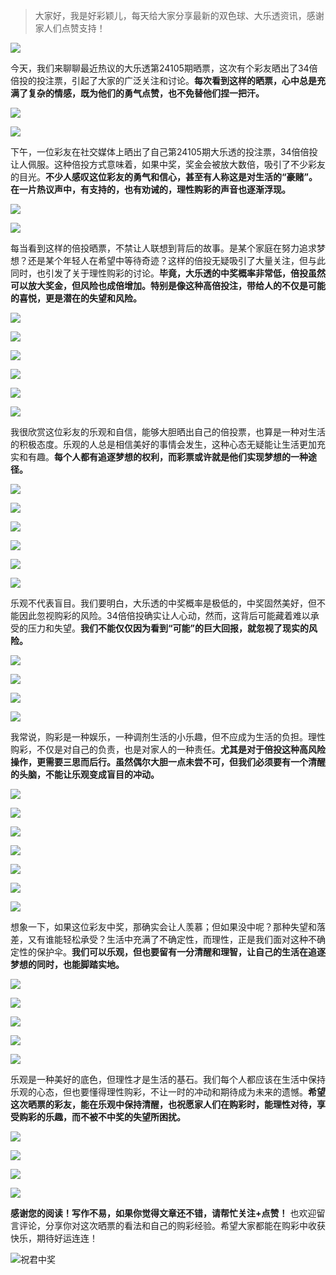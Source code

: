 > 大家好，我是好彩颖儿，每天给大家分享最新的双色球、大乐透资讯，感谢家人们点赞支持！

![](https://cdn.jsdelivr.net/gh/wangwenjie1314/PicCDN/2024-7-12/1720763627240-image.png)


今天，我们来聊聊最近热议的大乐透第24105期晒票，这次有个彩友晒出了34倍倍投的投注票，引起了大家的广泛关注和讨论。**每次看到这样的晒票，心中总是充满了复杂的情感，既为他们的勇气点赞，也不免替他们捏一把汗。**


![](https://cdn.jsdelivr.net/gh/wangwenjie1314/PicCDN/2024-9-9/1725866058697-image.png)


![](https://cdn.jsdelivr.net/gh/wangwenjie1314/PicCDN/2024-9-9/1725866088036-image.png)


下午，一位彩友在社交媒体上晒出了自己第24105期大乐透的投注票，34倍倍投让人佩服。这种倍投方式意味着，如果中奖，奖金会被放大数倍，吸引了不少彩友的目光。**不少人感叹这位彩友的勇气和信心，甚至有人称这是对生活的“豪赌”。在一片热议声中，有支持的，也有劝诫的，理性购彩的声音也逐渐浮现。**


![](https://cdn.jsdelivr.net/gh/wangwenjie1314/PicCDN/2024-9-9/1725866095848-image.png)


![](https://cdn.jsdelivr.net/gh/wangwenjie1314/PicCDN/2024-9-9/1725866103548-image.png)


每当看到这样的倍投晒票，不禁让人联想到背后的故事。是某个家庭在努力追求梦想？还是某个年轻人在希望中等待奇迹？这样的倍投无疑吸引了大量关注，但与此同时，也引发了关于理性购彩的讨论。**毕竟，大乐透的中奖概率非常低，倍投虽然可以放大奖金，但风险也成倍增加。特别是像这种高倍投注，带给人的不仅是可能的喜悦，更是潜在的失望和风险。**


![](https://cdn.jsdelivr.net/gh/wangwenjie1314/PicCDN/2024-9-9/1725866405911-image.png)


![](https://cdn.jsdelivr.net/gh/wangwenjie1314/PicCDN/2024-9-9/1725866320760-image.png)


![](https://cdn.jsdelivr.net/gh/wangwenjie1314/PicCDN/2024-9-9/1725866113090-image.png)


![](https://cdn.jsdelivr.net/gh/wangwenjie1314/PicCDN/2024-9-9/1725866392331-image.png)



![](https://cdn.jsdelivr.net/gh/wangwenjie1314/PicCDN/2024-9-9/1725866134090-image.png)


![](https://cdn.jsdelivr.net/gh/wangwenjie1314/PicCDN/2024-9-9/1725866329270-image.png)


我很欣赏这位彩友的乐观和自信，能够大胆晒出自己的倍投票，也算是一种对生活的积极态度。乐观的人总是相信美好的事情会发生，这种心态无疑能让生活更加充实和有趣。**每个人都有追逐梦想的权利，而彩票或许就是他们实现梦想的一种途径。**

![](https://cdn.jsdelivr.net/gh/wangwenjie1314/PicCDN/2024-9-9/1725866246807-image.png)


![](https://cdn.jsdelivr.net/gh/wangwenjie1314/PicCDN/2024-9-9/1725866256448-image.png)

![](https://cdn.jsdelivr.net/gh/wangwenjie1314/PicCDN/2024-9-9/1725866126480-image.png)

![](https://cdn.jsdelivr.net/gh/wangwenjie1314/PicCDN/2024-9-9/1725866120574-image.png)

![](https://cdn.jsdelivr.net/gh/wangwenjie1314/PicCDN/2024-9-9/1725866264603-image.png)

![](https://cdn.jsdelivr.net/gh/wangwenjie1314/PicCDN/2024-9-9/1725866335889-image.png)


乐观不代表盲目。我们要明白，大乐透的中奖概率是极低的，中奖固然美好，但不能因此忽视购彩的风险。34倍倍投确实让人心动，然而，这背后可能藏着难以承受的压力和失望。**我们不能仅仅因为看到“可能”的巨大回报，就忽视了现实的风险。**


![](https://cdn.jsdelivr.net/gh/wangwenjie1314/PicCDN/2024-9-9/1725866199749-image.png)


![](https://cdn.jsdelivr.net/gh/wangwenjie1314/PicCDN/2024-9-9/1725866151445-image.png)


![](https://cdn.jsdelivr.net/gh/wangwenjie1314/PicCDN/2024-9-9/1725866159411-image.png)


![](https://cdn.jsdelivr.net/gh/wangwenjie1314/PicCDN/2024-9-9/1725866271617-image.png)



我常说，购彩是一种娱乐，一种调剂生活的小乐趣，但不应成为生活的负担。理性购彩，不仅是对自己的负责，也是对家人的一种责任。**尤其是对于倍投这种高风险操作，更需要三思而后行。虽然偶尔大胆一点未尝不可，但我们必须要有一个清醒的头脑，不能让乐观变成盲目的冲动。**


![](https://cdn.jsdelivr.net/gh/wangwenjie1314/PicCDN/2024-9-9/1725866355325-image.png)

![](https://cdn.jsdelivr.net/gh/wangwenjie1314/PicCDN/2024-9-9/1725866346147-image.png)


![](https://cdn.jsdelivr.net/gh/wangwenjie1314/PicCDN/2024-9-9/1725866209906-image.png)


![](https://cdn.jsdelivr.net/gh/wangwenjie1314/PicCDN/2024-9-9/1725866179633-image.png)

![](https://cdn.jsdelivr.net/gh/wangwenjie1314/PicCDN/2024-9-9/1725866172346-image.png)


![](https://cdn.jsdelivr.net/gh/wangwenjie1314/PicCDN/2024-9-9/1725866363134-image.png)


![](https://cdn.jsdelivr.net/gh/wangwenjie1314/PicCDN/2024-9-9/1725866228032-image.png)


想象一下，如果这位彩友中奖，那确实会让人羡慕；但如果没中呢？那种失望和落差，又有谁能轻松承受？生活中充满了不确定性，而理性，正是我们面对这种不确定性的保护伞。**我们可以乐观，但也要留有一分清醒和理智，让自己的生活在追逐梦想的同时，也能脚踏实地。**

![](https://cdn.jsdelivr.net/gh/wangwenjie1314/PicCDN/2024-9-9/1725866279991-image.png)


![](https://cdn.jsdelivr.net/gh/wangwenjie1314/PicCDN/2024-9-9/1725866218837-image.png)


![](https://cdn.jsdelivr.net/gh/wangwenjie1314/PicCDN/2024-9-9/1725866141530-image.png)

![](https://cdn.jsdelivr.net/gh/wangwenjie1314/PicCDN/2024-9-9/1725866188698-image.png)


![](https://cdn.jsdelivr.net/gh/wangwenjie1314/PicCDN/2024-9-9/1725866308181-image.png)

乐观是一种美好的底色，但理性才是生活的基石。我们每个人都应该在生活中保持乐观的心态，但也要懂得理性购彩，不让一时的冲动和期待成为未来的遗憾。**希望这次晒票的彩友，能在乐观中保持清醒，也祝愿家人们在购彩时，能理性对待，享受购彩的乐趣，而不被不中奖的失望所困扰。**


![](https://cdn.jsdelivr.net/gh/wangwenjie1314/PicCDN/2024-9-9/1725866287707-image.png)


![](https://cdn.jsdelivr.net/gh/wangwenjie1314/PicCDN/2024-9-9/1725866297375-image.png)


![](https://cdn.jsdelivr.net/gh/wangwenjie1314/PicCDN/2024-9-9/1725866235408-image.png)


![](https://cdn.jsdelivr.net/gh/wangwenjie1314/PicCDN/2024-9-9/1725866376262-image.png)


**感谢您的阅读！写作不易，如果你觉得文章还不错，请帮忙关注+点赞！** 也欢迎留言评论，分享你对这次晒票的看法和自己的购彩经验。希望大家都能在购彩中收获快乐，期待好运连连！

![祝君中奖](https://cdn.jsdelivr.net/gh/wangwenjie1314/PicCDN/2024-7-19/1721372698509-image.png)
